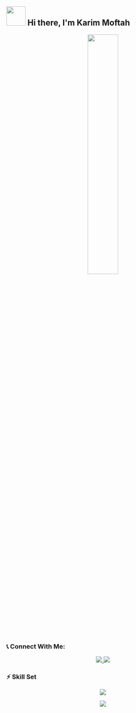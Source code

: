 ## <img src="https://camo.githubusercontent.com/e8e7b06ecf583bc040eb60e44eb5b8e0ecc5421320a92929ce21522dbc34c891/68747470733a2f2f6d656469612e67697068792e636f6d2f6d656469612f6876524a434c467a6361737252346961377a2f67697068792e676966" width=50px>  Hi there, I'm Karim Moftah 

<!--
**karim-moftah/karim-moftah** is a ✨ _special_ ✨ repository because its `README.md` (this file) appears on your GitHub profile.

Here are some ideas to get you started:

- 🔭 I’m currently working on ...
- 🌱 I’m currently learning ...
- 👯 I’m looking to collaborate on ...
- 🤔 I’m looking for help with ...
- 💬 Ask me about ...
- 📫 How to reach me: ...
- 😄 Pronouns: ...
- ⚡ Fun fact: ...
-->
<div align="center">
<img src="https://rishavanand.github.io/static/images/greetings.gif" align="center" style="width: 40%" />
</div> 






### :telephone_receiver: Connect With Me:

<p align="center">
  <a href="https://www.linkedin.com/in/karim-moftah-3b0bb31b4/">
    <img src="https://skillicons.dev/icons?i=linkedin" />
    </a>
</div>
<a href="https://twitter.com/KarimMoftah13">
    <img src="https://skillicons.dev/icons?i=twitter" />
    </a></p>






### :zap: Skill Set

<p align="center">
  <a href="https://skillicons.dev">
    <img src="https://skillicons.dev/icons?i=c,cpp,py,html,css,js,ts,nodejs,express,mongo,git,github,docker,kubernetes,heroku,aws,bash,linux,md,vscode&theme=light&perline=10" />
      </a></p>





<!--
###    :star: GitHub Stats:

<p align="center" >
<p align="center">&nbsp;<img align="center" src="https://github-readme-stats.vercel.app/api?username=karim-moftah&show_icons=true&locale=en" alt="karim-moftah"  /></p>
-->
<p align="center" >
<img src="https://komarev.com/ghpvc/?username=karim-moftah&&style=flat-square" align="center"  />
</p>





